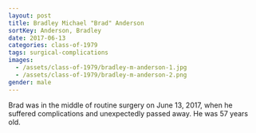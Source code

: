```yaml
---
layout: post
title: Bradley Michael "Brad" Anderson
sortKey: Anderson, Bradley
date: 2017-06-13
categories: class-of-1979
tags: surgical-complications
images:
  - /assets/class-of-1979/bradley-m-anderson-1.jpg
  - /assets/class-of-1979/bradley-m-anderson-2.png
gender: male
---
```

Brad was in the middle of routine surgery on June 13, 2017, when he suffered complications and unexpectedly passed away. He was 57 years old.
